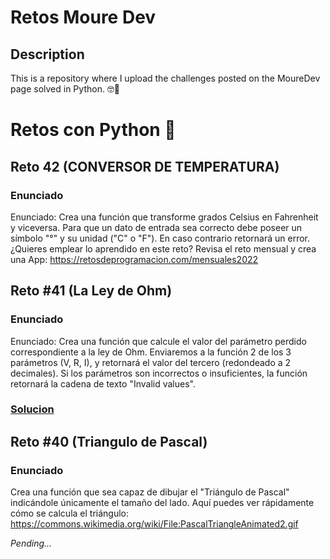 # Retos Moure Dev

## Description
This is a repository where I upload the challenges posted on the MoureDev page solved in Python. 🤓🐍

# Retos con Python 🐍

## Reto 42 (CONVERSOR DE TEMPERATURA)

### Enunciado
Enunciado: Crea una función que transforme grados Celsius en Fahrenheit y viceversa. 
Para que un dato de entrada sea correcto debe poseer un símbolo "°" 
y su unidad ("C" o "F").
En caso contrario retornará un error. ¿Quieres emplear lo aprendido en este reto? Revisa el reto mensual y crea una App: https://retosdeprogramacion.com/mensuales2022
 

## Reto #41 (La Ley de Ohm)

### Enunciado
Enunciado: Crea una función que calcule el valor del parámetro perdido correspondiente a la ley de Ohm.
Enviaremos a la función 2 de los 3 parámetros (V, R, I), y retornará el valor del tercero (redondeado a 2 decimales).
Si los parámetros son incorrectos o insuficientes, la función retornará la cadena de texto "Invalid values".

### [Solucion](https://github.com/davidzaaan/retos_mouredev/blob/main/reto_41.py)
 

## Reto #40 (Triangulo de Pascal)

### Enunciado
Crea una función que sea capaz de dibujar el "Triángulo de Pascal" indicándole únicamente el tamaño del lado.
Aquí puedes ver rápidamente cómo se calcula el triángulo:
https://commons.wikimedia.org/wiki/File:PascalTriangleAnimated2.gif

*Pending...*